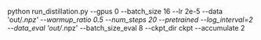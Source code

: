 python run_distillation.py --gpus 0 --batch_size 16 --lr 2e-5 --data 'out/*.npz' --warmup_ratio 0.5 --num_steps 20 --pretrained --log_interval=2 --data_eval 'out/*.npz' --batch_size_eval 8 --ckpt_dir ckpt --accumulate 2
